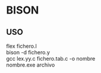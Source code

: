 # BISON


## USO
flex fichero.l <br>
bison -d fichero.y <br>
gcc lex.yy.c fichero.tab.c -o nombre  <br>
nombre.exe archivo <br>
